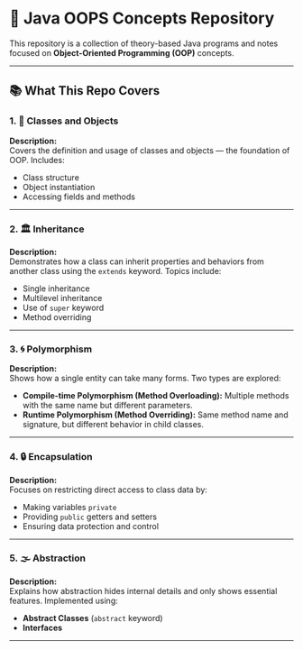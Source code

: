 # 🧠 Java OOPS Concepts Repository

This repository is a collection of theory-based Java programs and notes focused on **Object-Oriented Programming (OOP)** concepts. 

---

## 📚 What This Repo Covers

### 1. 👤 Classes and Objects
**Description:**  
Covers the definition and usage of classes and objects — the foundation of OOP. Includes:
- Class structure
- Object instantiation
- Accessing fields and methods

---

### 2. 🏛️ Inheritance
**Description:**  
Demonstrates how a class can inherit properties and behaviors from another class using the `extends` keyword. Topics include:
- Single inheritance
- Multilevel inheritance
- Use of `super` keyword
- Method overriding

---

### 3. 🌀 Polymorphism
**Description:**  
Shows how a single entity can take many forms. Two types are explored:
- **Compile-time Polymorphism (Method Overloading):** Multiple methods with the same name but different parameters.
- **Runtime Polymorphism (Method Overriding):** Same method name and signature, but different behavior in child classes.

---

### 4. 🔒 Encapsulation
**Description:**  
Focuses on restricting direct access to class data by:
- Making variables `private`
- Providing `public` getters and setters
- Ensuring data protection and control

---

### 5. 🌫️ Abstraction
**Description:**  
Explains how abstraction hides internal details and only shows essential features. Implemented using:
- **Abstract Classes** (`abstract` keyword)
- **Interfaces**

---
